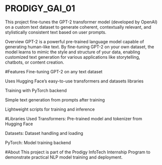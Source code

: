 # PRODIGY_GAI_01
This project fine-tunes the GPT-2 transformer model (developed by OpenAI) on a custom text dataset to generate coherent, contextually relevant, and stylistically consistent text based on user prompts.

Overview
GPT-2 is a powerful pre-trained language model capable of generating human-like text. By fine-tuning GPT-2 on your own dataset, the model learns to mimic the style and structure of your data, enabling customized text generation for various applications like storytelling, chatbots, or content creation.

#Features
Fine-tuning GPT-2 on any text dataset

Uses Hugging Face’s easy-to-use transformers and datasets libraries

Training with PyTorch backend

Simple text generation from prompts after training

Lightweight scripts for training and inference

#Libraries Used
Transformers: Pre-trained model and tokenizer from Hugging Face

Datasets: Dataset handling and loading

PyTorch: Model training backend

#About
This project is part of the Prodigy InfoTech Internship Program to demonstrate practical NLP model training and deployment.



